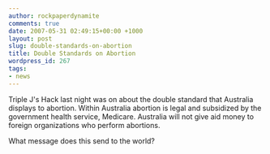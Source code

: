 ```yaml
---
author: rockpaperdynamite
comments: true
date: 2007-05-31 02:49:15+00:00 +1000
layout: post
slug: double-standards-on-abortion
title: Double Standards on Abortion
wordpress_id: 267
tags:
- news
---
```


Triple J's Hack last night was on about the double standard that Australia displays to abortion. Within Australia abortion is legal and subsidized by the government health service, Medicare. Australia will not give aid money to foreign organizations who perform abortions.

What message does this send to the world?
